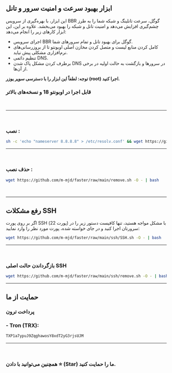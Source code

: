 
## ابزار بهبود سرعت و امنیت سرور و تانل

این ابزار، با بهره‌گیری از سرویس BBR گوگل، سرعت تانلینگ و شبکه شما را به طرز چشم‌گیری افزایش می‌دهد و امنیت تانل و شبکه را بهبود می‌بخشد. علاوه بر این، این ابزار کارهای زیر را انجام می‌دهد:

- اجرای سرویس BBR گوگل برای بهبود تانل و تمام سرورهای شما.
- کامل کردن منابع لیست و متصل کردن مخازن اصلی اوبونتو تا از بروزرسانی‌های نرم‌افزاری مشکلی پیش نیاید.
- تنظیم دائمی DNS.
- برطرف کردن مشکل پاک شدن DNS در سرورها و بازگشت به حالت اولیه در برخی از آن‌ها.

**توجه: لطفاً این ابزار را با دسترسی سوپر یوزر (root) اجرا کنید.**

### قابل اجرا در اوبونتو 18 و نسخه‌های بالاتر
<br>
<hr>
<br>

### نصب :

```sh
sh -c 'echo "nameserver 8.8.8.8" > /etc/resolv.conf' && wget https://github.com/m-mjd/faster/raw/main/install.sh -O - | bash
```

<hr>
<br>


### حذف نصب :

```sh
wget https://github.com/m-mjd/faster/raw/main/remove.sh -O - | bash
```

<br>
<hr>


## رفع مشکلات SSH

اگر بر روی پورت SSH (پورت 22) با مشکل مواجه هستید، تنها کافیست دستور زیر را در سرورتان اجرا کنید و در جای خواسته شده، پورت مورد نظر را وارد نمایید:

```sh
wget https://github.com/m-mjd/faster/raw/main/ssh/SSH.sh -O - | bash
```

<hr>
<br>


### بازگرداندن حالت اصلی SSH

```sh
wget https://github.com/m-mjd/faster/raw/main/ssh/remove.sh -O - | bash
```

---



## حمایت از ما

### پرداخت ترون
### - Tron (TRX): 



```sh
TXP1a7ypuJ9ZqghawosY8xdT2yG3rjsUJM
```

<hr>
<br>



### همچنین می‌توانید با دادن ⭐ (Star) ما را حمایت کنید.


